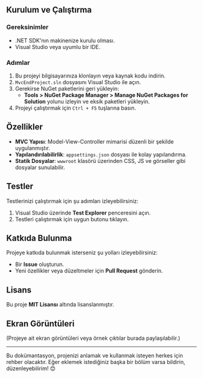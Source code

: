 
## Kurulum ve Çalıştırma

### Gereksinimler
- .NET SDK'nın makinenize kurulu olması.
- Visual Studio veya uyumlu bir IDE.

### Adımlar
1. Bu projeyi bilgisayarınıza klonlayın veya kaynak kodu indirin.
2. `MvcEndProject.sln` dosyasını Visual Studio ile açın.
3. Gerekirse NuGet paketlerini geri yükleyin:
   - **Tools > NuGet Package Manager > Manage NuGet Packages for Solution** yolunu izleyin ve eksik paketleri yükleyin.
4. Projeyi çalıştırmak için `Ctrl + F5` tuşlarına basın.

## Özellikler
- **MVC Yapısı**: Model-View-Controller mimarisi düzenli bir şekilde uygulanmıştır.
- **Yapılandırılabilirlik**: `appsettings.json` dosyası ile kolay yapılandırma.
- **Statik Dosyalar**: `wwwroot` klasörü üzerinden CSS, JS ve görseller gibi dosyalar sunulabilir.

## Testler
Testlerinizi çalıştırmak için şu adımları izleyebilirsiniz:
1. Visual Studio üzerinde **Test Explorer** penceresini açın.
2. Testleri çalıştırmak için uygun butonu tıklayın.

## Katkıda Bulunma
Projeye katkıda bulunmak isterseniz şu yolları izleyebilirsiniz:
- Bir **Issue** oluşturun.
- Yeni özellikler veya düzeltmeler için **Pull Request** gönderin.

## Lisans
Bu proje **MIT Lisansı** altında lisanslanmıştır.

## Ekran Görüntüleri
(Projeye ait ekran görüntüleri veya örnek çıktılar burada paylaşılabilir.)

---

Bu dokümantasyon, projenizi anlamak ve kullanmak isteyen herkes için rehber olacaktır. Eğer eklemek istediğiniz başka bir bölüm varsa bildirin, düzenleyebilirim! 😊
